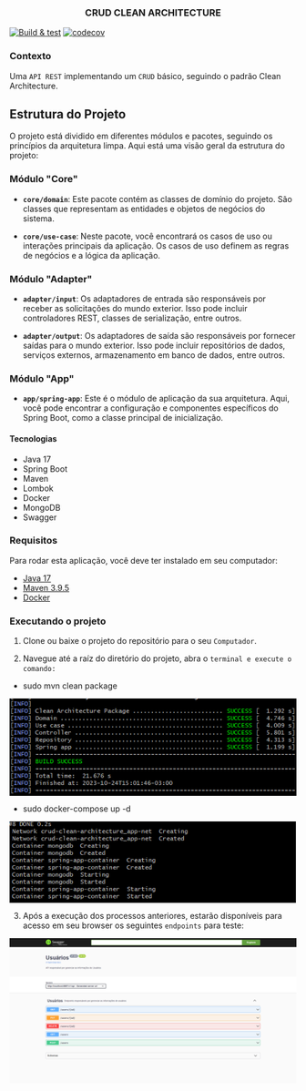 <h3 align="center" top="10px">
  
  CRUD CLEAN ARCHITECTURE <br>
</h3>

[![Build & test](https://github.com/RodrigoAntonioCruz/crud-clean-architecture/actions/workflows/build.yml/badge.svg)](https://github.com/RodrigoAntonioCruz/crud-clean-architecture/actions/workflows/build.yml) [![codecov](https://codecov.io/gh/RodrigoAntonioCruz/crud-clean-architecture/graph/badge.svg?token=oXUNgmqgIm)](https://codecov.io/gh/RodrigoAntonioCruz/crud-clean-architecture)

### Contexto

Uma `API REST` implementando um `CRUD` básico, seguindo o padrão Clean Architecture.

## Estrutura do Projeto

O projeto está dividido em diferentes módulos e pacotes, seguindo os princípios da arquitetura limpa. Aqui está uma visão geral da estrutura do projeto:

### Módulo "Core"

- **`core/domain`**: Este pacote contém as classes de domínio do projeto. São classes que representam as entidades e objetos de negócios do sistema.

- **`core/use-case`**: Neste pacote, você encontrará os casos de uso ou interações principais da aplicação. Os casos de uso definem as regras de negócios e a lógica da aplicação.

### Módulo "Adapter"

- **`adapter/input`**: Os adaptadores de entrada são responsáveis por receber as solicitações do mundo exterior. Isso pode incluir controladores REST, classes de serialização, entre outros.

- **`adapter/output`**: Os adaptadores de saída são responsáveis por fornecer saídas para o mundo exterior. Isso pode incluir repositórios de dados, serviços externos, armazenamento em banco de dados, entre outros.

### Módulo "App"

- **`app/spring-app`**: Este é o módulo de aplicação da sua arquitetura. Aqui, você pode encontrar a configuração e componentes específicos do Spring Boot, como a classe principal de inicialização.

<h4>Tecnologias</h4>
<ul>
  <li> Java 17
  <li> Spring Boot 
  <li> Maven
  <li> Lombok
  <li> Docker
  <li> MongoDB
  <li> Swagger
</ul>

### Requisitos

Para rodar esta aplicação, você deve ter instalado em seu computador:

<ul>  
   <li><a href="https://www.oracle.com/java/technologies/javase/jdk17-readme-downloads.html" target="_blank">Java 17</a>

   <li><a href="https://maven.apache.org/download.cgi" target="_blank">Maven 3.9.5</a>

   <li><a href="https://docs.docker.com/get-started/" target="_blank">Docker</a>
</ul>

### Executando o projeto

1. Clone ou baixe o projeto do repositório para o seu `Computador`.

2. Navegue até a raíz do diretório do projeto, abra o `terminal e execute o comando:`
<ul>
   <li> sudo mvn clean package
</ul>

   <img align="center" src="https://raw.githubusercontent.com/RodrigoAntonioCruz/assets/main/mvn-clean-pkg.png" />

<ul>
   <li> sudo docker-compose up -d
</ul>

<img align="center" src="https://raw.githubusercontent.com/RodrigoAntonioCruz/assets/main/docker-compose.png" />


3. Após a execução dos processos anteriores, estarão disponíveis para acesso em seu browser os seguintes `endpoints` para teste:

<a href="http://localhost:8887/v1/api/swagger-ui/index.html" target="_blank" title="Clique e navegue!">
<img align="center" src="https://raw.githubusercontent.com/RodrigoAntonioCruz/assets/main/users-api.png" /></a>


